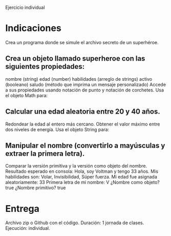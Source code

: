 Ejercicio individual
# Indicaciones
Crea un programa donde se simule el archivo secreto de un superhéroe.

## Crea un objeto llamado superheroe con las siguientes propiedades:
nombre (string)
edad (number)
habilidades (arreglo de strings)
activo (booleano)
saludo (método que imprima un mensaje personalizado)
Accede a sus propiedades usando notación de punto y notación de corchetes.
Usa el objeto Math para:

## Calcular una edad aleatoria entre 20 y 40 años.
Redondear la edad al entero más cercano.
Obtener el valor máximo entre dos niveles de energía.
Usa el objeto String para:

## Manipular el nombre (convertirlo a mayúsculas y extraer la primera letra).
Comparar la versión primitiva y la versión como objeto del nombre.
Resultado esperado en consola:
Hola, soy Voltman y tengo 33 años.
Mis habilidades son: Volar, Invisibilidad, Súper fuerza.
Mi edad fue asignada aleatoriamente: 33
Primera letra de mi nombre: V
¿Nombre como objeto? true
¿Nombre primitivo? true
​
# Entrega
Archivo zip o Github con el código.
Duración: 1 jornada de clases.
Ejecución: individual.
